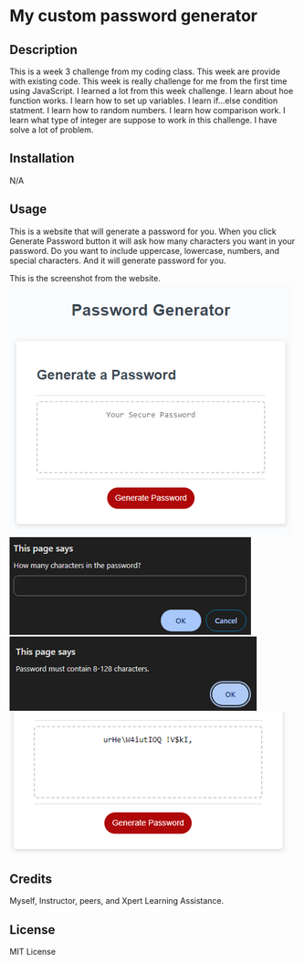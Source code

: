 # My custom password generator

## Description

This is a week 3 challenge from my coding class. This week are provide with existing code. This week is really challenge for me from the first time using JavaScript. I learned a lot from this week challenge. I learn about hoe function works. I learn how to set up variables. I learn if...else condition statment. I learn how to random numbers. I learn how comparison work. I learn what type of integer are suppose to work in this challenge. I have solve a lot of problem.

## Installation

N/A

## Usage

This is a website that will generate a password for you.
When you click Generate Password button it will ask how many characters you want in your password. Do you want to include uppercase, lowercase, numbers, and special characters. And it will generate password for you.

This is the screenshot from the website.
![GeneratePasswordScreenshot](/assets/images/GenerateScreenShot-01.png)
![HowmanyCharacters](/assets/images/HowManyCharacters.png)
![MustHavewindow](/assets/images/PasswordMustHave.png)
![GeneratePassword](/assets/images/GeneratePassword.png)



## Credits
 
 Myself, Instructor, peers, and Xpert Learning Assistance.

## License

MIT License
